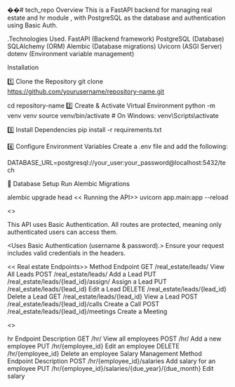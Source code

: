 ��#   t e c h _ r e p o 
 
  Overview
This is a FastAPI backend for managing real estate and hr module , with PostgreSQL as the database and authentication using Basic Auth.

.Technologies Used.
FastAPI (Backend framework)
PostgreSQL (Database)
SQLAlchemy (ORM)
Alembic (Database migrations)
Uvicorn (ASGI Server)
dotenv (Environment variable management)

 Installation

1️⃣ Clone the Repository
git clone https://github.com/yourusername/repository-name.git

cd repository-name
2️⃣ Create & Activate Virtual Environment
python -m venv venv
source venv/bin/activate  # On Windows: venv\Scripts\activate

3️⃣ Install Dependencies
pip install -r requirements.txt

4️⃣ Configure Environment Variables
Create a .env file and add the following:


DATABASE_URL=postgresql://your_user:your_password@localhost:5432/tech

🔄 Database Setup
Run Alembic Migrations

alembic upgrade head
<< Running the API>>
uvicorn app.main:app --reload

 <<Authentication>>

This API uses Basic Authentication.
All routes are protected, meaning only authenticated users can access them.

<Uses Basic Authentication (username & password).>
Ensure your request includes valid credentials in the headers.

<< Real estate  Endpoints>>
Method	Endpoint	GET	/real_estate/leads/	View All Leads
POST	/real_estate/leads/	Add a Lead
PUT	/real_estate/leads/{lead_id}/assign/	        Assign a Lead
PUT	/real_estate/leads/{lead_id}	         Edit a Lead
DELETE	/real_estate/leads/{lead_id}	     Delete a Lead
GET	/real_estate/leads/{lead_id}	    View a Lead
POST	/real_estate/leads/{lead_id}/calls	    Create a Call
POST	/real_estate/leads/{lead_id}/meetings	Create a Meeting

<<Employee Management>>

hr	Endpoint	Description
GET	/hr/	View all employees
POST	/hr/	Add a new employee
PUT	/hr/{employee_id}	Edit an employee
DELETE	/hr/{employee_id}	Delete an employee
Salary Management
Method	Endpoint	Description
POST	/hr/{employee_id}/salaries	   Add salary for an employee
PUT	/hr/{employee_id}/salaries/{due_year}/{due_month}	 Edit salary

